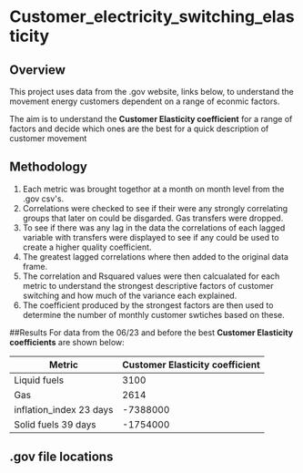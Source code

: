 # Customer_electricity_switching_elasticity

## Overview
This project uses data from the .gov website, links below, to understand the movement energy customers dependent on a range of econmic factors.

The aim is to understand the **Customer Elasticity coefficient** for a range of factors and decide which ones are the best for a quick description of customer movement 

## Methodology 
1. Each metric was brought togethor at a month on month level from the .gov csv's.
2. Correlations were checked to see if their were any strongly correlating groups that later on could be disgarded. Gas transfers were dropped.
3. To see if there was any lag in the data the correlations of each lagged variable with transfers were displayed to see if any could be used to create a higher    quality coefficient.
4. The greatest lagged correlations where then added to the original data frame.
5. The correlation and Rsquared values were then calcualated for each metric to understand the strongest descriptive factors of customer switching and how much of   the variance each explained.
6. The coefficient produced by the strongest factors are then used to determine the number of monthly customer swtiches based on these.

##Results 
For data from the 06/23 and before the best **Customer Elasticity coefficients** are shown below:

| Metric                  | Customer Elasticity coefficient |
|-------------------------|---------------------------------|
| Liquid fuels            |     3100                        |
| Gas                     |     2614                        |
| inflation_index 23 days | -7388000                        |
| Solid fuels 39 days     | -1754000                        |

## .gov file locations
